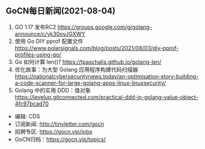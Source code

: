 ## GoCN每日新闻(2021-08-04)
 
1. GO 1.17 发布RC2 https://groups.google.com/g/golang-announce/c/yk30ovJGXWY
2. 使用 Go DIY pprof 配置文件 https://www.polarsignals.com/blog/posts/2021/08/03/diy-pprof-profiles-using-go/
3. Go 如何计算 len()? https://tpaschalis.github.io/golang-len/
4. 优化故事：为大型 Golang 应用程序构建代码扫描器 https://nationalcybersecuritynews.today/an-optimisation-story-building-a-code-scanner-for-large-golang-apps-linux-linuxsecurity/
5. Golang 中的实用 DDD：值对象 https://levelup.gitconnected.com/practical-ddd-in-golang-value-object-4fc97bcad70

- 编辑: CDS
- 订阅新闻: http://tinyletter.com/gocn
- 招聘专区: https://gocn.vip/jobs
- GoCN归档：https://gocn.vip/topics/
